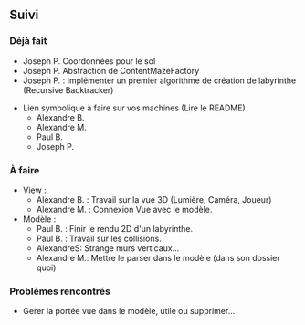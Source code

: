 ## Suivi
### Déjà fait
   * Joseph P. Coordonnées pour le sol
   * Joseph P. Abstraction de ContentMazeFactory
   * Joseph P. : Implémenter un premier algorithme de création de labyrinthe (Recursive Backtracker)
 - Lien symbolique à faire sur vos machines (Lire le README)
   * Alexandre B.
   * Alexandre M.
   * Paul B.
   * Joseph P.

### À faire
 - View :
   * Alexandre B. : Travail sur la vue 3D (Lumière, Caméra, Joueur)
   * Alexandre M. : Connexion Vue avec le modèle.
 - Modèle :
   * Paul B. : Finir le rendu 2D d'un labyrinthe.
   * Paul B. : Travail sur les collisions.
   * AlexandreS: Strange murs verticaux...
   * Alexandre M.: Mettre le parser dans le modèle (dans son dossier quoi)

### Problèmes rencontrés
 * Gerer la portée vue dans le modèle, utile ou supprimer...
